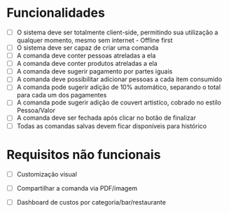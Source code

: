 # Funcionalidades

- [ ] O sistema deve ser totalmente client-side, permitindo sua utilização a qualquer momento, mesmo sem internet - Offline first
- [ ] O sistema deve ser capaz de criar uma comanda
- [ ] A comanda deve conter pessoas atreladas a ela
- [ ] A comanda deve conter produtos atreladas a ela
- [ ] A comanda deve sugerir pagamento por partes iguais
- [ ] A comanda deve possibilitar adicionar pessoas a cada item consumido
- [ ] A comanda pode sugerir adição de 10% automático, separando o total para cada um dos pagamentes
- [ ] A comanda pode sugerir adição de couvert artistíco, cobrado no estilo Pessoa/Valor
- [ ] A comanda deve ser fechada após clicar no botão de finalizar
- [ ] Todas as comandas salvas devem ficar disponíveis para histórico

# Requisitos não funcionais

- [ ] Customização visual
- [ ] Compartilhar a comanda via PDF/imagem
- [ ] Dashboard de custos por categoria/bar/restaurante

